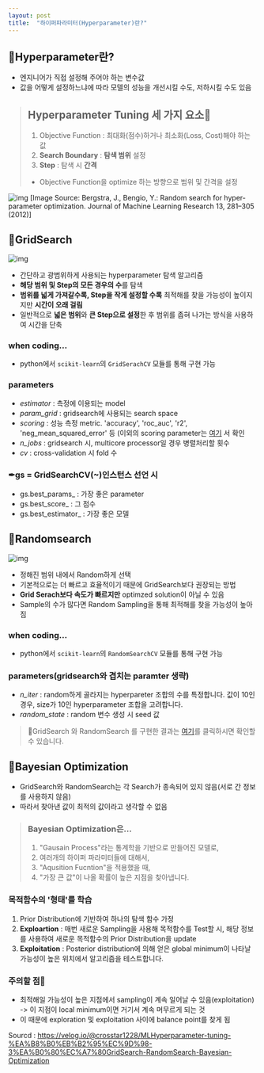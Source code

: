 ```yaml
---
layout: post
title:  "하이퍼파라미터(Hyperparameter)란?"
---
```


## 📌Hyperparameter란?

- 엔지니어가 직접 설정해 주어야 하는 변수값
- 값을 어떻게 설정하느냐에 따라 모델의 성능을 개선시킬 수도, 저하시킬 수도 있음

> ## Hyperparameter Tuning 세 가지 요소🥰
>
> 1. Objective Function : 최대화(점수)하거나 최소화(Loss, Cost)해야 하는 값
> 2. **Search Boundary** : **탐색 범위** 설정
> 3. **Step** : 탐색 시 **간격**
>
> - Objective Function을 optimize 하는 방향으로 범위 및 간격을 설정

![img](https://velog.velcdn.com/images%2Fcrosstar1228%2Fpost%2F86ed2303-4861-4f30-8738-1ada436b4e32%2Fimage.png)
[Image Source: Bergstra, J., Bengio, Y.: Random search for hyper-parameter optimization. Journal of Machine Learning Research 13, 281–305 (2012)]

## 📌GridSearch

![img](https://velog.velcdn.com/images%2Fcrosstar1228%2Fpost%2F53e2bdb0-f20f-42d5-80c5-85ec0e0034f5%2Fimage.png)

- 간단하고 광범위하게 사용되는 hyperparameter 탐색 알고리즘
- **해당 범위 및 Step의 모든 경우의 수**를 탐색
- **범위를 넓게 가져갈수록, Step을 작게 설정할 수록** 최적해를 찾을 가능성이 높이지지만 **시간이 오래 걸림**
- 일반적으로 **넓은 범위**와 **큰 Step으로 설정**한 후 범위를 좁혀 나가는 방식을 사용하여 시간을 단축

### when coding...

- python에서 `scikit-learn`의 `GridSerachCV` 모듈를 통해 구현 가능

### parameters

- *estimator* : 측정에 이용되는 model
- *param_grid* : gridsearch에 사용되는 search space
- *scoring* : 성능 측정 metric. 'accuracy', 'roc_auc', 'r2', 'neg_mean_squared_error' 등
  (이외의 scoring parameter는 [여기](https://scikit-learn.org/stable/modules/model_evaluation.html) 서 확인
- *n_jobs* : gridsearch 시, multicore processor일 경우 병렬처리할 횟수
- *cv* : cross-validation 시 fold 수

### ✒gs = GridSearchCV(~)인스턴스 선언 시

- gs.best_params_ : 가장 좋은 parameter
- gs.best_score_ : 그 점수
- gs.best_estimator_ : 가장 좋은 모델

## 📌Randomsearch

![img](https://velog.velcdn.com/images%2Fcrosstar1228%2Fpost%2F69edc8ad-4db8-405a-b755-ec8ef8fcfe97%2Fimage.png)

- 정해진 범위 내에서 Random하게 선택
- 기본적으로는 더 빠르고 효율적이기 때문에 GridSearch보다 권장되는 방법
- **Grid Serach보다 속도가 빠르지만** optimzed solution이 아닐 수 있음
- Sample의 수가 많다면 Random Sampling을 통해 최적해를 찾을 가능성이 높아짐

### when coding...

- python에서 `scikit-learn`의 `RandomSearchCV` 모듈를 통해 구현 가능

### parameters(gridsearch와 겹치는 paramter 생략)

- *n_iter* : random하게 골라지는 hyperpareter 조합의 수를 특정합니다. 값이 10인 경우, size가 10인 hyperparameter 조합을 고려합니다.
- *random_state* : random 변수 생성 시 seed 값

> 🤡GridSearch 와 RandomSearch 를 구현한 결과는 [여기](https://github.com/crosstar1228/ML_optimization/blob/main/[ML]GridSearch_RandomSearch.ipynb)를 클릭하시면 확인할 수 있습니다.

## 📌Bayesian Optimization

- GridSearch와 RandomSearch는 각 Search가 종속되어 있지 않음(서로 간 정보를 사용하지 않음)
- 따라서 찾아낸 값이 최적의 값이라고 생각할 수 없음

> ### Bayesian Optimization은...
>
> 1. "Gausain Process"라는 통계학을 기반으로 만들어진 모델로,
> 2. 여러개의 하이퍼 파라미터들에 대해서,
> 3. "Aqusition Fucntion"을 적용했을 때,
> 4. "가장 큰 값"이 나올 확률이 높은 지점을 찾아냅니다.

### 목적함수의 '형태'를 학습

1. Prior Distribution에 기반하여 하나의 탐색 함수 가정
2. **Exploartion** : 매번 새로운 Sampling을 사용해 목적함수를 Test할 시, 해당 정보를 사용하여 새로운 목적함수의 Prior Distribution을 update
3. **Exploitation** : Posterior distribution에 의해 얻은 global minimum이 나타날 가능성이 높은 위치에서 알고리즘을 테스트합니다.

### 주의할 점🤡

- 최적해일 가능성이 높은 지점에서 sampling이 계속 일어날 수 있음(exploitation) -> 이 지점이 local minimum이면 거기서 계속 머무르게 되는 것
- 이 때문에 exploration 및 exploitation 사이에 balance point를 찾게 됨

Sourcd : https://velog.io/@crosstar1228/MLHyperparameter-tuning-%EA%B8%B0%EB%B2%95%EC%9D%98-3%EA%B0%80%EC%A7%80GridSearch-RandomSearch-Bayesian-Optimization
